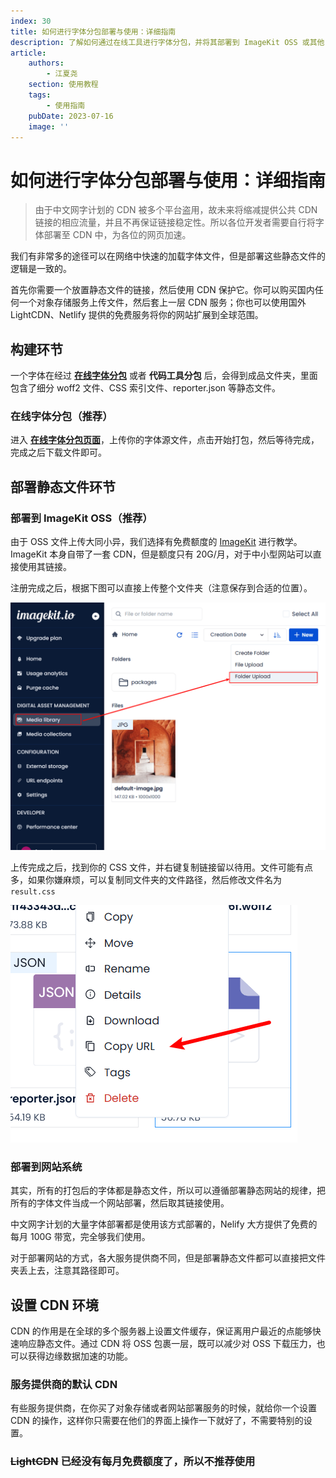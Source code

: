 ```yaml
---
index: 30
title: 如何进行字体分包部署与使用：详细指南
description: 了解如何通过在线工具进行字体分包，并将其部署到 ImageKit OSS 或其他 CDN 服务中。本文提供详细步骤和图文教程，帮助开发者优化网页加载速度。
article:
    authors:
        - 江夏尧
    section: 使用教程
    tags:
        - 使用指南
    pubDate: 2023-07-16
    image: ''
---
```


# 如何进行字体分包部署与使用：详细指南

> 由于中文网字计划的 CDN 被多个平台盗用，故未来将缩减提供公共 CDN 链接的相应流量，并且不再保证链接稳定性。所以各位开发者需要自行将字体部署至 CDN 中，为各位的网页加速。

我们有非常多的途径可以在网络中快速的加载字体文件，但是部署这些静态文件的逻辑是一致的。

首先你需要一个放置静态文件的链接，然后使用 CDN 保护它。你可以购买国内任何一个对象存储服务上传文件，然后套上一层 CDN 服务；你也可以使用国外 LightCDN、Netlify 提供的免费服务将你的网站扩展到全球范围。

## 构建环节

一个字体在经过 [**在线字体分包**](/online-split) 或者 **代码工具分包** 后，会得到成品文件夹，里面包含了细分 woff2 文件、CSS 索引文件、reporter.json 等静态文件。

### 在线字体分包（推荐）

进入 [**在线字体分包页面**](/online-split)，上传你的字体源文件，点击开始打包，然后等待完成，完成之后下载文件即可。

## 部署静态文件环节

### 部署到 ImageKit OSS（推荐）

由于 OSS 文件上传大同小异，我们选择有免费额度的 [ImageKit](https://imagekit.io/) 进行教学。ImageKit 本身自带了一套 CDN，但是额度只有 20G/月，对于中小型网站可以直接使用其链接。

注册完成之后，根据下图可以直接上传整个文件夹（注意保存到合适的位置）。

![image_folder_upload_guide](/assets/image_folder_upload_guide.png)

上传完成之后，找到你的 CSS 文件，并右键复制链接留以待用。文件可能有点多，如果你嫌麻烦，可以复制同文件夹的文件路径，然后修改文件名为 `result.css`

![how_to_get_image_url](/assets/how_to_get_image_url.png)

### 部署到网站系统

其实，所有的打包后的字体都是静态文件，所以可以遵循部署静态网站的规律，把所有的字体文件当成一个网站部署，然后取其链接使用。

中文网字计划的大量字体部署都是使用该方式部署的，Nelify 大方提供了免费的每月 100G 带宽，完全够我们使用。

对于部署网站的方式，各大服务提供商不同，但是部署静态文件都可以直接把文件夹丢上去，注意其路径即可。

## 设置 CDN 环境

CDN 的作用是在全球的多个服务器上设置文件缓存，保证离用户最近的点能够快速响应静态文件。通过 CDN 将 OSS 包裹一层，既可以减少对 OSS 下载压力，也可以获得边缘数据加速的功能。

### 服务提供商的默认 CDN

有些服务提供商，在你买了对象存储或者网站部署服务的时候，就给你一个设置 CDN 的操作，这样你只需要在他们的界面上操作一下就好了，不需要特别的设置。

### ~~LightCDN~~ 已经没有每月免费额度了，所以不推荐使用
